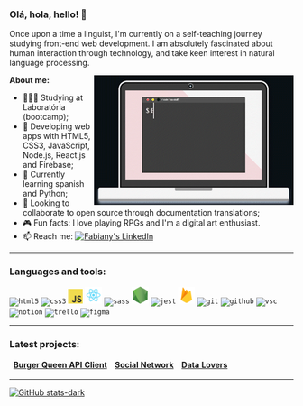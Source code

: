 ### Olá, hola, hello! 👋


Once upon a time a linguist, I'm currently on a self-teaching journey studying front-end web development. 
I am absolutely fascinated about human interaction through technology, and take keen interest in natural language processing. 


<img alt="html5" height="230" align="right" src="https://github.com/fbasoni/fbasoni/blob/master/laptop-welcome.gif?raw=true">

**About me:**
- 👩🏻‍💻 Studying at Laboratória (bootcamp);
- 🚀 Developing web apps with HTML5, CSS3, JavaScript, Node.js, React.js and Firebase;
- 📖 Currently learning spanish and Python;
- 📝 Looking to collaborate to open source through documentation translations; 
- 🎮 Fun facts: I love playing RPGs and I'm a digital art enthusiast.
- 📫 Reach me: <a href="https://www.linkedin.com/in/fabianybasoni/">
  <img alt="Fabiany's LinkedIn" width="22" height="15" src="https://raw.githubusercontent.com/peterthehan/peterthehan/master/assets/linkedin.svg" />
</a>

***

### Languages and tools:


<code><img alt="html5" height="28" src="https://cdn-icons-png.flaticon.com/512/732/732212.png"></code>
<code><img alt="css3" height="28" src="https://cdn-icons-png.flaticon.com/512/732/732190.png"></code>
<code><img alt="javascript" height="26" src="https://raw.githubusercontent.com/github/explore/80688e429a7d4ef2fca1e82350fe8e3517d3494d/topics/javascript/javascript.png"></code>
<code><img alt="react" height="30" src="https://raw.githubusercontent.com/github/explore/80688e429a7d4ef2fca1e82350fe8e3517d3494d/topics/react/react.png"></code>
<code><img alt="sass" height="30" src="https://cdn3.iconfinder.com/data/icons/logos-and-brands-adobe/512/288_Sass-512.png"></code>
<code><img alt="nodejs" height="30" src="https://raw.githubusercontent.com/github/explore/80688e429a7d4ef2fca1e82350fe8e3517d3494d/topics/nodejs/nodejs.png"></code>
<code><img alt="jest" height="28" src="https://seeklogo.com/images/J/jest-logo-F9901EBBF7-seeklogo.com.png"></code>
<code><img alt="firebase" height="30" src="https://raw.githubusercontent.com/github/explore/80688e429a7d4ef2fca1e82350fe8e3517d3494d/topics/firebase/firebase.png"></code>
<code><img alt="git" height="30" src="https://git-scm.com/images/logos/downloads/Git-Icon-1788C.png"></code>
<code><img alt="github" height="30" src="https://github.githubassets.com/images/modules/logos_page/Octocat.png"></code>
<code><img alt="vsc" height="28" src="https://upload.wikimedia.org/wikipedia/commons/thumb/9/9a/Visual_Studio_Code_1.35_icon.svg/2048px-Visual_Studio_Code_1.35_icon.svg.png"></code>
<code><img alt="notion" height="28" src="https://upload.wikimedia.org/wikipedia/commons/4/45/Notion_app_logo.png"></code>
<code><img alt="trello" height="28" src="https://cdn.worldvectorlogo.com/logos/trello.svg"></code>
<code><img alt="figma" height="28" src="https://upload.wikimedia.org/wikipedia/commons/3/33/Figma-logo.svg"></code>

***
### Latest projects:
<table>
  <thead align="center">
    <tr border: none;>
      <td><a href="https://github.com/fbasoni/burger-queen-api-client"><b>Burger Queen API Client</b></a></td>
      <td><a href="https://github.com/fbasoni/SAP008-social-network"><b>Social Network</b></a></td>      
      <td><a href="https://github.com/fbasoni/SAP008-data-lovers"><b>Data Lovers</b></a></td>
    </tr>
  </thead>
</table>

***

[![GitHub stats-dark](https://github-readme-stats.vercel.app/api?username=fbasoni&theme=tokyonight&hide=stars,issues)](https://github.com/fbasoni/github-readme-stats)





<!--
**fbasoni/fbasoni** is a ✨ _special_ ✨ repository because its `README.md` (this file) appears on your GitHub profile.

Here are some ideas to get you started:

- 🔭 I’m currently working on ...
- 🌱 I’m currently learning ...
- 👯 I’m looking to collaborate on ...
- 🤔 I’m looking for help with ...
- 💬 Ask me about ...
- 📫 How to reach me: ...
- 😄 Pronouns: ...
- ⚡ Fun fact: ...
-->
